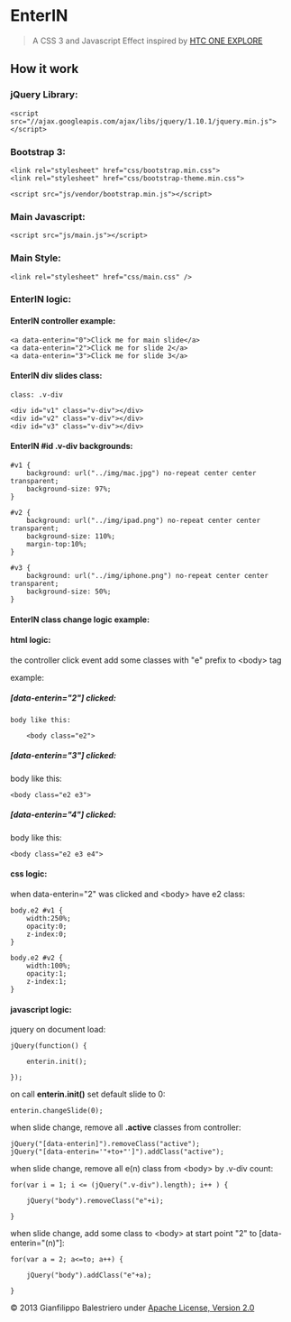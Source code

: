 # EnterIN

> A CSS 3 and Javascript Effect inspired by [HTC ONE EXPLORE](http://one.htc.com/experienceit/index.html)

## How it work

### jQuery Library:

    <script src="//ajax.googleapis.com/ajax/libs/jquery/1.10.1/jquery.min.js"></script>

### Bootstrap 3:
	
	<link rel="stylesheet" href="css/bootstrap.min.css">
	<link rel="stylesheet" href="css/bootstrap-theme.min.css">
	
	<script src="js/vendor/bootstrap.min.js"></script>

### Main Javascript:

    <script src="js/main.js"></script>
    
### Main Style:    

    <link rel="stylesheet" href="css/main.css" />
    
### EnterIN logic:    

#### EnterIN controller example:
    
    <a data-enterin="0">Click me for main slide</a>
    <a data-enterin="2">Click me for slide 2</a>
    <a data-enterin="3">Click me for slide 3</a>
    
#### EnterIN div slides class:

	class: .v-div
	
	<div id="v1" class="v-div"></div>
	<div id="v2" class="v-div"></div>
	<div id="v3" class="v-div"></div>
		
#### EnterIN #id .v-div backgrounds:

	#v1 {
		background: url("../img/mac.jpg") no-repeat center center transparent;
		background-size: 97%;			
	}
	
	#v2 {
		background: url("../img/ipad.png") no-repeat center center transparent;
		background-size: 110%;
		margin-top:10%;
	}
	
	#v3 {
		background: url("../img/iphone.png") no-repeat center center transparent;
		background-size: 50%;			
	}

#### EnterIN <body> class change logic example:

#### html logic:

the controller click event add some classes with "e" prefix to &lt;body&gt; tag
		
example:
		
##### [data-enterin="2"] clicked:

	body like this:
		
		<body class="e2">
				
##### [data-enterin="3"] clicked:

body like this:
		
	<body class="e2 e3">
		
##### [data-enterin="4"] clicked:

body like this:
		
	<body class="e2 e3 e4">	
					
#### css logic:
		
when data-enterin="2" was clicked and &lt;body&gt; have e2 class:
		
	body.e2 #v1 {
		width:250%;
		opacity:0;
		z-index:0;	
	}
			
	body.e2 #v2 {
		width:100%;
		opacity:1;
		z-index:1;	
	}

#### javascript logic:

jquery on document load:

	jQuery(function() {
	
		enterin.init();
	
	});
		
on call <b>enterin.init()</b> set default slide to 0:

	enterin.changeSlide(0);
		
when slide change, remove all <b>.active</b> classes from controller:

	jQuery("[data-enterin]").removeClass("active");
	jQuery("[data-enterin='"+to+"']").addClass("active");	
		
when slide change, remove all e(n) class from &lt;body&gt; by .v-div count:
			
	for(var i = 1; i <= (jQuery(".v-div").length); i++ ) {
	
		jQuery("body").removeClass("e"+i);
	
	}

when slide change, add some class to &lt;body&gt; at start point "2" to [data-enterin="(n)"]:
		
	for(var a = 2; a<=to; a++) {
		
		jQuery("body").addClass("e"+a);
		
	}

		
© 2013 Gianfilippo Balestriero under [Apache License, Version 2.0](http://www.apache.org/licenses/LICENSE-2.0)
